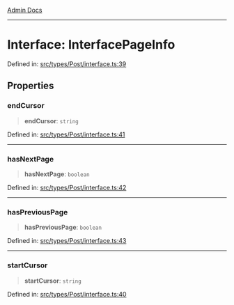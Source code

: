 [Admin Docs](/)

***

# Interface: InterfacePageInfo

Defined in: [src/types/Post/interface.ts:39](https://github.com/PalisadoesFoundation/talawa-admin/blob/main/src/types/Post/interface.ts#L39)

## Properties

### endCursor

> **endCursor**: `string`

Defined in: [src/types/Post/interface.ts:41](https://github.com/PalisadoesFoundation/talawa-admin/blob/main/src/types/Post/interface.ts#L41)

***

### hasNextPage

> **hasNextPage**: `boolean`

Defined in: [src/types/Post/interface.ts:42](https://github.com/PalisadoesFoundation/talawa-admin/blob/main/src/types/Post/interface.ts#L42)

***

### hasPreviousPage

> **hasPreviousPage**: `boolean`

Defined in: [src/types/Post/interface.ts:43](https://github.com/PalisadoesFoundation/talawa-admin/blob/main/src/types/Post/interface.ts#L43)

***

### startCursor

> **startCursor**: `string`

Defined in: [src/types/Post/interface.ts:40](https://github.com/PalisadoesFoundation/talawa-admin/blob/main/src/types/Post/interface.ts#L40)
